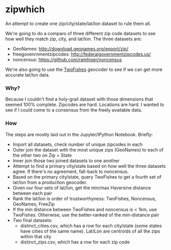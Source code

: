 # zipwhich

An attempt to create one zip/city/state/lat/lon dataset to rule them all.

We're going to do a comparo of three different zip code datasets to see how well they match zip, city, and lat/lon. The
three datasets are:

* GeoNames: http://download.geonames.org/export/zip/
* freegovenrnmentzipcodes: http://federalgovernmentzipcodes.us/
* noncensus: https://github.com/ramhiser/noncensus

We're also going to use the [TwoFishes](http://twofishes.net/) geocoder to see if we can get more accurate lat/lon data.

### Why?

Because I couldn't find a holy-grail dataset with those dimensions that seemed 100% complete. Zipcodes are hard.
Locations are hard.  I wanted to see if I could come to a consensus from the freely available data.

### How

The steps are mostly laid out in the Jupyter/IPython Notebook. Briefly:

* Import all datasets, check number of unique zipcodes in each
* Outer join the dataset with the most unique zips (GeoNames) to each of the other two on Zip + State
* Inner join those two joined datasets to one another
* Attempt to find a primary city/state based on how well the three datasets agree. If there's no agreement, fall-back to noncensus.
* Based on the primary city/state, query TwoFishes to get a fourth set of lat/lon from a production geocoder.
* Given our four sets of lat/lon, get the min/max Haversine distance between each pair
* Rank the lat/lon is order of trustworthyness: TwoFishes, Noncensus, GeoNames, FreeZip
* If the min distance between TwoFishes and noncensus is < 1km, use TwoFishes. Otherwise, use the better-ranked of the min-distance pair
* Two final datasets:
    - distinct_cities.csv, which has a row for each city/state (some states have cities of the same name). Lat/Lon are centroids of all the zips within that city
    - distinct_zips.csv, which has a row for each zip code
